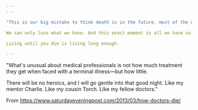 ```yaml
---
---

"This is our big mistake to think death is in the future. most of the death is already gone. Whatever time has passed belongs to death" Seneca 

We can only lose what we have. And this exact moment is all we have so we can't lose the past or the future. How can you lose something that's not yours? 

Living until you die is living long enough.

---
```


"What's unusual about medical professionals is not how much treatment they get when faced with a terminal illness—but how little.

There will be no heroics, and I will go gentle into that good night. Like my mentor Charlie. Like my cousin Torch. Like my fellow doctors." 

From <https://www.saturdayeveningpost.com/2013/03/how-doctors-die/>

